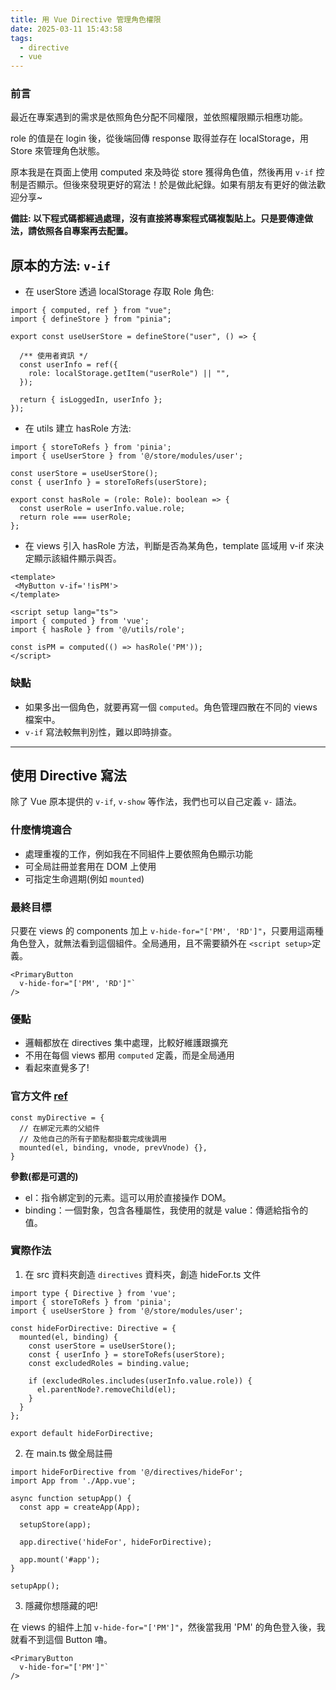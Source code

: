 ```yaml
---
title: 用 Vue Directive 管理角色權限
date: 2025-03-11 15:43:58
tags: 
  - directive
  - vue
---
```


### 前言
最近在專案遇到的需求是依照角色分配不同權限，並依照權限顯示相應功能。

role 的值是在 login 後，從後端回傳 response 取得並存在 localStorage，用 Store 來管理角色狀態。

原本我是在頁面上使用 computed 來及時從 store 獲得角色值，然後再用 `v-if` 控制是否顯示。但後來發現更好的寫法！於是做此紀錄。如果有朋友有更好的做法歡迎分享~


**備註: 以下程式碼都經過處理，沒有直接將專案程式碼複製貼上。只是要傳達做法，請依照各自專案再去配置。**

## 原本的方法: `v-if`

- 在 userStore 透過 localStorage 存取 Role 角色:

```javascript=
import { computed, ref } from "vue";
import { defineStore } from "pinia";

export const useUserStore = defineStore("user", () => {

  /** 使用者資訊 */
  const userInfo = ref({
    role: localStorage.getItem("userRole") || "",
  });

  return { isLoggedIn, userInfo };
});
```


- 在 utils 建立 hasRole 方法:
```javascript!=
import { storeToRefs } from 'pinia';
import { useUserStore } from '@/store/modules/user';

const userStore = useUserStore();
const { userInfo } = storeToRefs(userStore);

export const hasRole = (role: Role): boolean => {
  const userRole = userInfo.value.role;
  return role === userRole;
};
```

- 在 views 引入 hasRole 方法，判斷是否為某角色，template 區域用 v-if 來決定顯示該組件顯示與否。

```html=
<template>
 <MyButton v-if='!isPM'>
</template>

<script setup lang="ts">
import { computed } from 'vue';
import { hasRole } from '@/utils/role';

const isPM = computed(() => hasRole('PM'));
</script>
```

### 缺點
- 如果多出一個角色，就要再寫一個 `computed`。角色管理四散在不同的 views 檔案中。
- `v-if` 寫法較無判別性，難以即時排查。

----

## 使用 Directive 寫法

除了 Vue 原本提供的 `v-if`, `v-show` 等作法，我們也可以自己定義 `v-` 語法。

### 什麼情境適合
- 處理重複的工作，例如我在不同組件上要依照角色顯示功能
- 可全局註冊並套用在 DOM 上使用
- 可指定生命週期(例如 `mounted`) 

### 最終目標

只要在 views 的 components 加上 `v-hide-for="['PM', 'RD']"`，只要用這兩種角色登入，就無法看到這個組件。全局通用，且不需要額外在  `<script setup>`定義。


```html=
<PrimaryButton
  v-hide-for="['PM', 'RD']"`
/>
```

### 優點
- 邏輯都放在 directives 集中處理，比較好維護跟擴充
- 不用在每個 views 都用 `computed` 定義，而是全局通用
- 看起來直覺多了! 

### 官方文件 [ref](https://zh-hk.vuejs.org/guide/reusability/custom-directives#directive-hooks)

```javascript=
const myDirective = {
  // 在綁定元素的父組件
  // 及他自己的所有子節點都掛載完成後調用
  mounted(el, binding, vnode, prevVnode) {},
}
```

**參數(都是可選的)**
- el：指令綁定到的元素。這可以用於直接操作 DOM。
- binding：一個對象，包含各種屬性，我使用的就是 value：傳遞給指令的值。

### 實際作法

1. 在 src 資料夾創造 `directives` 資料夾，創造 hideFor.ts 文件

```javascript=
import type { Directive } from 'vue';
import { storeToRefs } from 'pinia';
import { useUserStore } from '@/store/modules/user';

const hideForDirective: Directive = {
  mounted(el, binding) {
    const userStore = useUserStore();
    const { userInfo } = storeToRefs(userStore);
    const excludedRoles = binding.value;

    if (excludedRoles.includes(userInfo.value.role)) {
      el.parentNode?.removeChild(el);
    }
  }
};

export default hideForDirective;

```


2. 在 main.ts 做全局註冊
```javascript=
import hideForDirective from '@/directives/hideFor';
import App from './App.vue';

async function setupApp() {
  const app = createApp(App);

  setupStore(app);
    
  app.directive('hideFor', hideForDirective);

  app.mount('#app');
}

setupApp();
```

3. 隱藏你想隱藏的吧!

在 views 的組件上加 `v-hide-for="['PM']"`，然後當我用 'PM' 的角色登入後，我就看不到這個 Button 嚕。

```html=
<PrimaryButton
  v-hide-for="['PM']"`
/>